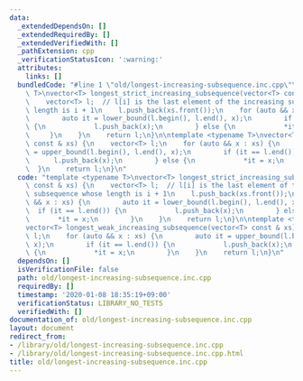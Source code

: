 ```yaml
---
data:
  _extendedDependsOn: []
  _extendedRequiredBy: []
  _extendedVerifiedWith: []
  _pathExtension: cpp
  _verificationStatusIcon: ':warning:'
  attributes:
    links: []
  bundledCode: "#line 1 \"old/longest-increasing-subsequence.inc.cpp\"\ntemplate <typename\
    \ T>\nvector<T> longest_strict_increasing_subsequence(vector<T> const & xs) {\n\
    \    vector<T> l;  // l[i] is the last element of the increasing subsequence whose\
    \ length is i + 1\n    l.push_back(xs.front());\n    for (auto && x : xs) {\n\
    \        auto it = lower_bound(l.begin(), l.end(), x);\n        if (it == l.end())\
    \ {\n            l.push_back(x);\n        } else {\n            *it = x;\n   \
    \     }\n    }\n    return l;\n}\n\ntemplate <typename T>\nvector<T> longest_weak_increasing_subsequence(vector<T>\
    \ const & xs) {\n    vector<T> l;\n    for (auto && x : xs) {\n        auto it\
    \ = upper_bound(l.begin(), l.end(), x);\n        if (it == l.end()) {\n      \
    \      l.push_back(x);\n        } else {\n            *it = x;\n        }\n  \
    \  }\n    return l;\n}\n"
  code: "template <typename T>\nvector<T> longest_strict_increasing_subsequence(vector<T>\
    \ const & xs) {\n    vector<T> l;  // l[i] is the last element of the increasing\
    \ subsequence whose length is i + 1\n    l.push_back(xs.front());\n    for (auto\
    \ && x : xs) {\n        auto it = lower_bound(l.begin(), l.end(), x);\n      \
    \  if (it == l.end()) {\n            l.push_back(x);\n        } else {\n     \
    \       *it = x;\n        }\n    }\n    return l;\n}\n\ntemplate <typename T>\n\
    vector<T> longest_weak_increasing_subsequence(vector<T> const & xs) {\n    vector<T>\
    \ l;\n    for (auto && x : xs) {\n        auto it = upper_bound(l.begin(), l.end(),\
    \ x);\n        if (it == l.end()) {\n            l.push_back(x);\n        } else\
    \ {\n            *it = x;\n        }\n    }\n    return l;\n}\n"
  dependsOn: []
  isVerificationFile: false
  path: old/longest-increasing-subsequence.inc.cpp
  requiredBy: []
  timestamp: '2020-01-08 18:35:19+09:00'
  verificationStatus: LIBRARY_NO_TESTS
  verifiedWith: []
documentation_of: old/longest-increasing-subsequence.inc.cpp
layout: document
redirect_from:
- /library/old/longest-increasing-subsequence.inc.cpp
- /library/old/longest-increasing-subsequence.inc.cpp.html
title: old/longest-increasing-subsequence.inc.cpp
---
```


